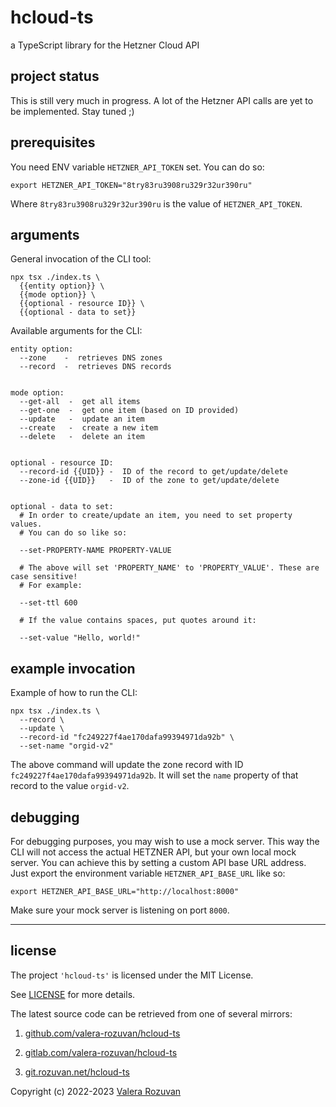 # hcloud-ts

a TypeScript library for the Hetzner Cloud API

## project status

This is still very much in progress. A lot of the Hetzner API calls are yet to be implemented. Stay tuned ;)

## prerequisites

You need ENV variable `HETZNER_API_TOKEN` set. You can do so:

```shell
export HETZNER_API_TOKEN="8try83ru3908ru329r32ur390ru"
```

Where `8try83ru3908ru329r32ur390ru` is the value of `HETZNER_API_TOKEN`.

## arguments

General invocation of the CLI tool:

```shell
npx tsx ./index.ts \
  {{entity option}} \
  {{mode option}} \
  {{optional - resource ID}} \
  {{optional - data to set}}
```

Available arguments for the CLI:

```text
entity option:
  --zone    -  retrieves DNS zones
  --record  -  retrieves DNS records


mode option:
  --get-all  -  get all items
  --get-one  -  get one item (based on ID provided)
  --update   -  update an item
  --create   -  create a new item
  --delete   -  delete an item


optional - resource ID:
  --record-id {{UID}} -  ID of the record to get/update/delete
  --zone-id {{UID}}   -  ID of the zone to get/update/delete


optional - data to set:
  # In order to create/update an item, you need to set property values.
  # You can do so like so:

  --set-PROPERTY-NAME PROPERTY-VALUE

  # The above will set 'PROPERTY_NAME' to 'PROPERTY_VALUE'. These are case sensitive!
  # For example:

  --set-ttl 600

  # If the value contains spaces, put quotes around it:

  --set-value "Hello, world!"
```

## example invocation

Example of how to run the CLI:

```shell
npx tsx ./index.ts \
  --record \
  --update \
  --record-id "fc249227f4ae170dafa99394971da92b" \
  --set-name "orgid-v2"
```

The above command will update the zone record with ID `fc249227f4ae170dafa99394971da92b`. It will set the `name` property of that record to the value `orgid-v2`.

## debugging

For debugging purposes, you may wish to use a mock server. This way the CLI will not access the actual HETZNER API, but your own local mock server. You can achieve this by setting a custom API base URL address. Just export the environment variable `HETZNER_API_BASE_URL` like so:

```shell
export HETZNER_API_BASE_URL="http://localhost:8000"
```

Make sure your mock server is listening on port `8000`.

---

## license

The project `'hcloud-ts'` is licensed under the MIT License.

See [LICENSE](./LICENSE) for more details.

The latest source code can be retrieved from one of several mirrors:

1. [github.com/valera-rozuvan/hcloud-ts](https://github.com/valera-rozuvan/hcloud-ts)

2. [gitlab.com/valera-rozuvan/hcloud-ts](https://gitlab.com/valera-rozuvan/hcloud-ts)

3. [git.rozuvan.net/hcloud-ts](https://git.rozuvan.net/hcloud-ts)

Copyright (c) 2022-2023 [Valera Rozuvan](https://valera.rozuvan.net/)
